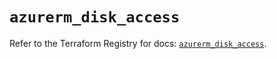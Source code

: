 # `azurerm_disk_access`

Refer to the Terraform Registry for docs: [`azurerm_disk_access`](https://registry.terraform.io/providers/hashicorp/azurerm/3.113.0/docs/resources/disk_access).
